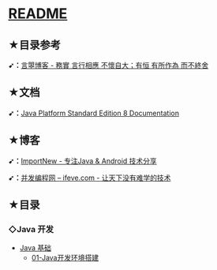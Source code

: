 # [README](https://github.com/ppambler/java-learn-2019)

## ★目录参考

**➹：**[言曌博客 - 務實 言行相應 不懷自大；有恒 有所作為 而不終舍](https://liuyanzhao.com/)

## ★文档

**➹：**[Java Platform Standard Edition 8 Documentation](https://docs.oracle.com/javase/8/docs/)

## ★博客

**➹：**[ImportNew - 专注Java & Android 技术分享](http://www.importnew.com/)

**➹：**[并发编程网 – ifeve.com - 让天下没有难学的技术](http://ifeve.com/)

## ★目录

### ◇Java 开发

- [Java 基础](01-Java开发/01-Java基础/README.md)
  - [01-Java开发环境搭建](01-Java开发/01-Java基础/01-Java开发环境搭建.md)